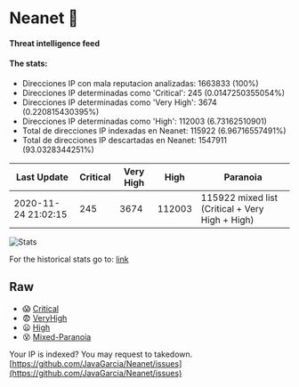 # Neanet :hocho:
#### Threat intelligence feed
#### The stats:

- Direcciones IP con mala reputacion analizadas: 1663833 (100%)
- Direcciones IP determinadas como 'Critical':  245 (0.0147250355054%)
- Direcciones IP determinadas como 'Very High':  3674 (0.220815430395%)
- Direcciones IP determinadas como 'High':  112003 (6.73162510901)
- Total de direcciones IP indexadas en Neanet:  115922 (6.96716557491%)
- Total de direcciones IP descartadas en Neanet:  1547911 (93.0328344251%)

| Last Update | Critical | Very High | High | Paranoia |
| --- | --- | --- | --- | --- |
| 2020-11-24 21:02:15 | 245 | 3674 | 112003 | 115922 mixed list (Critical + Very High + High)|

![Stats](https://docs.google.com/spreadsheets/d/e/2PACX-1vSnaNMIXVabIpDJjufMlzH7poXnshF3mgd8Is1g9ytUEzVsP5my4Trn8f-xkoLLQ38xpL3HtmUexLo6/pubchart?oid=501124687&format=image)

For the historical stats go to: [link](/stats.csv)
## Raw
- :scream: [Critical](https://raw.githubusercontent.com/JavaGarcia/Neanet/master/blacklists/neanet_critical.txt)
- :fearful: [VeryHigh](https://raw.githubusercontent.com/JavaGarcia/Neanet/master/blacklists/neanet_veryHigh.txtt)
- :frowning: [High](https://raw.githubusercontent.com/JavaGarcia/Neanet/master/blacklists/neanet_high.txt)
- :dizzy_face: [Mixed-Paranoia](https://raw.githubusercontent.com/JavaGarcia/Neanet/master/blacklists/neanet_all.txt)


Your IP is indexed? You may request to takedown. [https://github.com/JavaGarcia/Neanet/issues](https://github.com/JavaGarcia/Neanet/issues)













































































































































































































































































































































































































































































































































































































































































































































































































































































































































































































































































































































































































































































































































































































































































































































































































































































































































































































































































































































































































































































































































































































































































































































































































































































